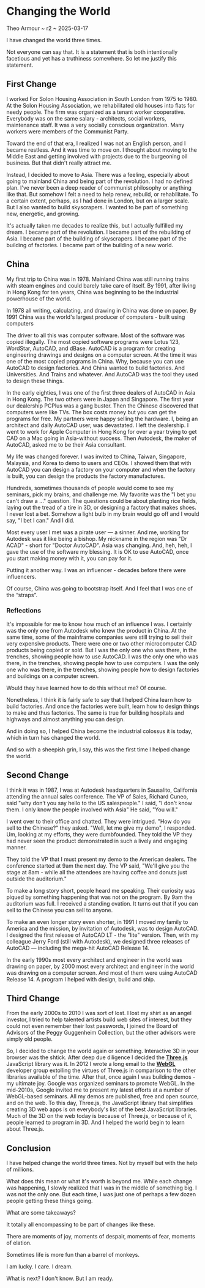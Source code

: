 # Changing the World

Theo Armour ~ r2 ~ 2025-03-17

I have changed the world three times.

Not everyone can say that. It is a statement that is both intentionally facetious and yet has a truthiness somewhere. So let me justify this statement.

## First Change

I worked For Solon Housing Association in South London from 1975 to 1980. At the Solon Housing Association, we rehabilitated old houses into flats for needy people. The firm was organized as a tenant worker cooperative. Everybody was on the same salary - architects, social workers, maintenance staff. It was a very socially conscious organization. Many workers were members of the Communist Party.

Toward the end of that era, I realized I was not an English person, and I became restless. And it was time to move on. I thought about moving to the Middle East and getting involved with projects due to the burgeoning oil business. But that didn't really attract me. 

Instead, I decided to move to Asia. There was a feeling, especially about going to mainland China and being part of the revolution. I had no defined plan. I've never been a deep reader of communist philosophy or anything like that. But somehow I felt a need to help renew, rebuild, or rehabilitate. To a certain extent, perhaps, as I had done in London, but on a larger scale. But I also wanted to build skyscrapers. I wanted to be part of something new, energetic, and growing. 

It's actually taken me decades to realize this, but I actually fulfilled my dream. I became part of the revolution. I became part of the rebuilding of Asia. I became part of the building of skyscrapers. I became part of the building of factories. I became part of the building of a new world.

## China


My first trip to China was in 1978. Mainland China was still running trains with steam engines and could barely take care of itself. By 1991, after living in Hong Kong for ten years, China was beginning to be the industrial powerhouse of the world.

In 1978 all writing, calculating, and drawing in China was done on paper. By 1991 China was the world's largest producer of computers - built using computers

The driver to all this was computer software. Most of the software was copied illegally. The most copied software programs were Lotus 123, WordStar, AutoCAD, and dBase. AutoCAD is a program for creating engineering drawings and designs on a computer screen. At the time it was one of the most copied programs in China. Why, because you can use AutoCAD to design factories. And China wanted to build factories. And Universities. And Trains and whatever. And AutoCAD was the tool they used to design these things.

In the early eighties, I was one of the first three dealers of AutoCAD in Asia in Hong Kong. The two others were in Japan and Singapore. The first year our dealership PCPlus was a gang buster. Then the Chinese discovered that computers were like TVs. The box costs money but you can get the programs for free. My partners were happy selling the hardware. I, being an architect and daily AutoCAD user, was devastated. I left the dealership. I went to work for Apple Computer in Hong Kong for over a year trying to get CAD on a Mac going in Asia-without success. Then Autodesk, the maker of AutoCAD, asked me to be their Asia consultant.

My life was changed forever. I was invited to China, Taiwan, Singapore, Malaysia, and Korea to demo to users and CEOs. I showed them that with AutoCAD you can design a factory on your computer and when the factory is built, you can design the products the factory manufactures.

Hundreds, sometimes thousands of people would come to see my seminars, pick my brains, and challenge me. My favorite was the "I bet you can't draw a ..." question. The questions could be about planting rice fields, laying out the tread of a tire in 3D, or designing a factory that makes shoes. I never lost a bet. Somehow a light bulb in my brain would go off and I would say, "I bet I can." And I did.

Most every user I met was a pirate user — a sinner. And me, working for Autodesk was it like being a bishop. My nickname in the region was "Dr ACAD" - short for "Doctor AutoCAD". Asia was changing. And, heh, heh, I gave the use of the software my blessing. It is OK to use AutoCAD, once you start making money with it, you can pay for it.

Putting it another way. I was an influencer - decades before there were influencers.

Of course, China was going to bootstrap itself. And I feel that I was one of the “straps”.

### Reflections

It's impossible for me to know how much of an influence I was. I certainly was the only one from Autodesk who knew the product in China. At the same time, some of the mainframe companies were still trying to sell their very expensive products. There were one or two other microcomputer CAD products being copied or sold. But I was the only one who was there, in the trenches, showing people how to use AutoCAD. I was the only one who was there, in the trenches, showing people how to use computers. I was the only one who was there, in the trenches, showing people how to design factories and buildings on a computer screen.

Would they have learned how to do this without me? Of course. 

Nonetheless, I think it is fairly safe to say that I helped China learn how to build factories. And once the factories were built, learn how to design things to make and thus factories. The same is true for building hospitals and highways and almost anything you can design. 

And in doing so, I helped China become the industrial colossus it is today, which in turn has changed the world. 

And so with a sheepish grin, I say, this was the first time I helped change the world.



## Second Change

I think it was in 1987, I was at Autodesk headquarters in Sausalito, California attending the annual sales conference. The VP of Sales, Richard Cuneo, said "why don’t you say hello to the US salespeople." I said, "I don't know them. I only know the people involved with Asia" He said, "You will."

I went over to their office and chatted. They were intrigued. "How do you sell to the Chinese?" they asked. "Well, let me give my demo", I responded. Um, looking at my efforts, they were dumbfounded. They told the VP they had never seen the product demonstrated in such a lively and engaging manner.

They told the VP that I must present my demo to the American dealers. The conference started at 9am the next day. The VP said, "We'll give you the stage at 8am - while all the attendees are having coffee and donuts just outside the auditorium."

To make a long story short, people heard me speaking. Their curiosity was piqued by something happening that was not on the program. By 9am the auditorium was full. I received a standing ovation. It turns out that if you can sell to the Chinese you can sell to anyone.

To make an even longer story even shorter, in 1991 I moved my family to America and the mission, by invitation of Autodesk, was to design AutoCAD. I designed the first release of AutoCAD LT - the "lite" version. Then, with my colleague Jerry Ford (still with Autodesk), we designed three releases of AutoCAD — including the mega-hit AutoCAD Release 14.

In the early 1990s most every architect and engineer in the world was drawing on paper, by 2000 most every architect and engineer in the world was drawing on a computer screen. And most of them were using AutoCAD Release 14. A program I helped with design, build and ship.

## Third Change

From the early 2000s to 2010 I was sort of lost. I lost my shirt as an angel investor, I tried to help talented artists build web sites of interest, but they could not even remember their lost passwords, I joined the Board of Advisors of the Peggy Guggenheim Collection, but the other advisors were simply old people.

So, I decided to change the world again or something. Interactive 3D in your browser was the shtick. After deep due diligence I decided the [**Three.js**](https://threejs.org/) JavaScript library was it. In 2012 I wrote a long email to the [**WebGL**](https://www.khronos.org/webgl/) developer group extolling the virtues of Three.js in comparison to the other libraries available of the time. After that, once again I was building demos - my ultimate joy. Google was organized seminars to promote WebGL. In the mid-2010s, Google invited me to present my latest efforts at a number of WebGL-based seminars. All my demos are published, free and open source, and on the web. To this day, Three.js, the JavaScript library that simplifies creating 3D web apps is on everybody's list of the best JavaScript libraries. Much of the 3D on the web today is because of Three.js, or because of it, people learned to program in 3D. And I helped the world begin to learn about Three.js.

## Conclusion

I have helped change the world three times. Not by myself but with the help of millions.

What does this mean or what it's worth is beyond me. While each change was happening, I slowly realized that I was in the middle of something big. I was not the only one. But each time, I was just one of perhaps a few dozen people getting these things going.

What are some takeaways?

It totally all encompassing to be part of changes like these.

There are moments of joy, moments of despair, moments of fear, moments of elation.

Sometimes life is more fun than a barrel of monkeys.

I am lucky. I care. I dream.

What is next? I don't know. But I am ready.
